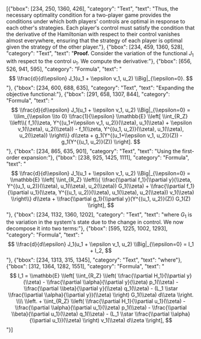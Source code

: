 [{"bbox": [234, 250, 1360, 426], "category": "Text", "text": "Thus, the necessary optimality condition for a two-player game provides the conditions under which both players' controls are optimal in response to each other's strategies. Each player's control must satisfy the condition that the derivative of the Hamiltonian with respect to their control vanishes almost everywhere, ensuring that the strategy of each player is optimal given the strategy of the other player."}, {"bbox": [234, 459, 1360, 528], "category": "Text", "text": "**Proof.** Consider the variation of the functional $J_1$ with respect to the control $u_1$. We compute the derivative:"}, {"bbox": [656, 526, 941, 595], "category": "Formula", "text": "$$ \\frac{d}{d\\epsilon} J_1(u_1 + \\epsilon v_1, u_2) \\Big|_{\\epsilon=0}. $$"}, {"bbox": [234, 600, 688, 635], "category": "Text", "text": "Expanding the objective functional:"}, {"bbox": [291, 658, 1307, 844], "category": "Formula", "text": "$$ \\frac{d}{d\\epsilon} J_1(u_1 + \\epsilon v_1, u_2) \\Big|_{\\epsilon=0} = \\lim_{\\epsilon \\to 0} \\frac{1}{\\epsilon} \\mathbb{E} \\left[ \\int_{R_Z} \\left\\{ f_1(\\zeta, Y^{(u_1+\\epsilon v_1, u_2)}(\\zeta), u_1(\\zeta) + \\epsilon v_1(\\zeta), u_2(\\zeta)) - f_1(\\zeta, Y^{(u_1, u_2)}(\\zeta), u_1(\\zeta), u_2(\\zeta)) \\right\\} d\\zeta + g_1(Y^{(u_1+\\epsilon v_1, u_2)}(Z)) - g_1(Y^{(u_1, u_2)}(Z)) \\right]. $$"}, {"bbox": [234, 865, 635, 901], "category": "Text", "text": "Using the first-order expansion:"}, {"bbox": [238, 925, 1425, 1111], "category": "Formula", "text": "$$ \\frac{d}{d\\epsilon} J_1(u_1 + \\epsilon v_1, u_2) \\Big|_{\\epsilon=0} = \\mathbb{E} \\left[ \\int_{R_Z} \\left\\{ \\frac{\\partial f_1}{\\partial y}(\\zeta, Y^{(u_1, u_2)}(\\zeta), u_1(\\zeta), u_2(\\zeta)) G_1(\\zeta) + \\frac{\\partial f_1}{\\partial u_1}(\\zeta, Y^{(u_1, u_2)}(\\zeta), u_1(\\zeta), u_2(\\zeta)) v_1(\\zeta) \\right\\} d\\zeta + \\frac{\\partial g_1}{\\partial y}(Y^{(u_1, u_2)}(Z)) G_1(Z) \\right], $$"}, {"bbox": [234, 1132, 1360, 1202], "category": "Text", "text": "where $G_1$ is the variation in the system's state due to the change in control. We now decompose it into two terms:"}, {"bbox": [595, 1225, 1002, 1293], "category": "Formula", "text": "$$ \\frac{d}{d\\epsilon} J_1(u_1 + \\epsilon v_1, u_2) \\Big|_{\\epsilon=0} = I_1 + I_2, $$"}, {"bbox": [234, 1313, 315, 1345], "category": "Text", "text": "where"}, {"bbox": [312, 1364, 1282, 1551], "category": "Formula", "text": "$$ I_1 = \\mathbb{E} \\left[ \\int_{R_Z} \\left( \\frac{\\partial H_1}{\\partial y}(\\zeta) - \\frac{\\partial \\alpha}{\\partial y}(\\zeta) p_1(\\zeta) - \\frac{\\partial \\beta}{\\partial y}(\\zeta) q_1(\\zeta) - (L_1 \\star \\frac{\\partial \\alpha}{\\partial y})(\\zeta) \\right) G_1(\\zeta) d\\zeta \\right. \\\\ \\left. + \\int_{R_Z} \\left( \\frac{\\partial H_1}{\\partial u_1}(\\zeta) - \\frac{\\partial \\alpha}{\\partial u_1}(\\zeta) p_1(\\zeta) - \\frac{\\partial \\beta}{\\partial u_1}(\\zeta) q_1(\\zeta) - (L_1 \\star \\frac{\\partial \\alpha}{\\partial u_1})(\\zeta) \\right) v_1(\\zeta) d\\zeta \\right], $$"}]